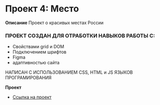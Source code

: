 # Проект 4: Место

**Описание**
Проект о красивых местах России
### ПРОЕКТ СОЗДАН ДЛЯ ОТРАБОТКИ НАВЫКОВ РАБОТЫ С:
* Свойствами grid и DOM
* Подключением шрифтов
* Figma
* адаптивностью сайта

НАПИСАН С ИСПОЛЬЗОВАНИЕМ CSS, HTML и JS ЯЗЫКОВ ПРОГРАМИРОВАНИЯ

**Проект**

* [Ссылка на проект]( https://evgeniabazelan.github.io/mesto/)


